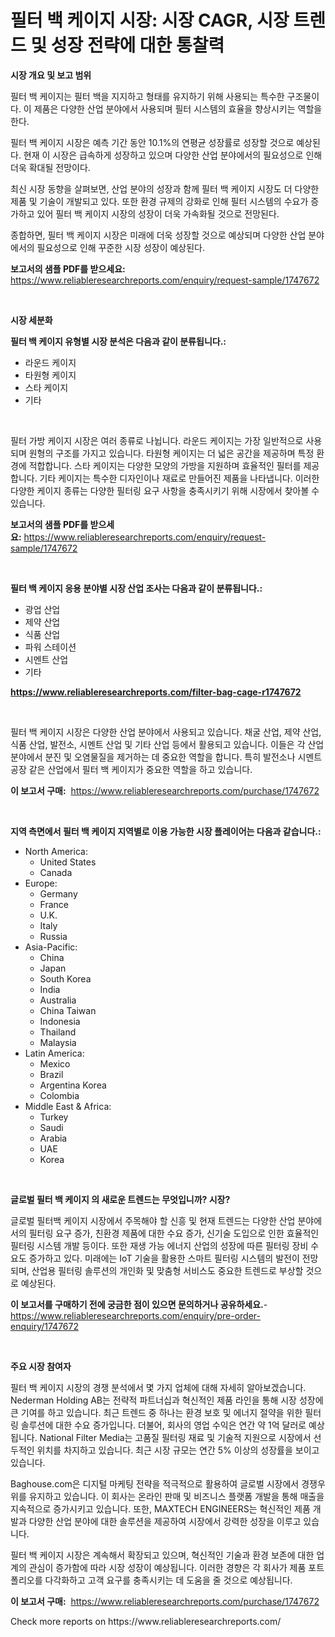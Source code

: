 <p><h1>필터 백 케이지 시장: 시장 CAGR, 시장 트렌드 및 성장 전략에 대한 통찰력</h1></p><p><strong>시장 개요 및 보고 범위</strong></p>
<p><p>필터 백 케이지는 필터 백을 지지하고 형태를 유지하기 위해 사용되는 특수한 구조물이다. 이 제품은 다양한 산업 분야에서 사용되며 필터 시스템의 효율을 향상시키는 역할을 한다.</p><p>필터 백 케이지 시장은 예측 기간 동안 10.1%의 연평균 성장률로 성장할 것으로 예상된다. 현재 이 시장은 급속하게 성장하고 있으며 다양한 산업 분야에서의 필요성으로 인해 더욱 확대될 전망이다.</p><p>최신 시장 동향을 살펴보면, 산업 분야의 성장과 함께 필터 백 케이지 시장도 더 다양한 제품 및 기술이 개발되고 있다. 또한 환경 규제의 강화로 인해 필터 시스템의 수요가 증가하고 있어 필터 백 케이지 시장의 성장이 더욱 가속화될 것으로 전망된다.</p><p>종합하면, 필터 백 케이지 시장은 미래에 더욱 성장할 것으로 예상되며 다양한 산업 분야에서의 필요성으로 인해 꾸준한 시장 성장이 예상된다.</p></p>
<p><strong>보고서의 샘플 PDF를 받으세요:</strong> <a href="https://www.reliableresearchreports.com/enquiry/request-sample/1747672">https://www.reliableresearchreports.com/enquiry/request-sample/1747672</a></p>
<p>&nbsp;</p>
<p><strong>시장 세분화</strong></p>
<p><strong>필터 백 케이지 유형별 시장 분석은 다음과 같이 분류됩니다.:</strong></p>
<p><ul><li>라운드 케이지</li><li>타원형 케이지</li><li>스타 케이지</li><li>기타</li></ul></p>
<p>&nbsp;</p>
<p><p>필터 가방 케이지 시장은 여러 종류로 나뉩니다. 라운드 케이지는 가장 일반적으로 사용되며 원형의 구조를 가지고 있습니다. 타원형 케이지는 더 넓은 공간을 제공하며 특정 환경에 적합합니다. 스타 케이지는 다양한 모양의 가방을 지원하며 효율적인 필터를 제공합니다. 기타 케이지는 특수한 디자인이나 재료로 만들어진 제품을 나타냅니다. 이러한 다양한 케이지 종류는 다양한 필터링 요구 사항을 충족시키기 위해 시장에서 찾아볼 수 있습니다.</p></p>
<p><strong>보고서의 샘플 PDF를 받으세요:</strong>&nbsp;<a href="https://www.reliableresearchreports.com/enquiry/request-sample/1747672">https://www.reliableresearchreports.com/enquiry/request-sample/1747672</a></p>
<p>&nbsp;</p>
<p><strong> 필터 백 케이지 응용 분야별 시장 산업 조사는 다음과 같이 분류됩니다.:</strong></p>
<p><ul><li>광업 산업</li><li>제약 산업</li><li>식품 산업</li><li>파워 스테이션</li><li>시멘트 산업</li><li>기타</li></ul></p>
<p><strong><a href="https://www.reliableresearchreports.com/filter-bag-cage-r1747672">https://www.reliableresearchreports.com/filter-bag-cage-r1747672</a></strong></p>
<p>&nbsp;</p>
<p><p>필터 백 케이지 시장은 다양한 산업 분야에서 사용되고 있습니다. 채굴 산업, 제약 산업, 식품 산업, 발전소, 시멘트 산업 및 기타 산업 등에서 활용되고 있습니다. 이들은 각 산업 분야에서 분진 및 오염물질을 제거하는 데 중요한 역할을 합니다. 특히 발전소나 시멘트 공장 같은 산업에서 필터 백 케이지가 중요한 역할을 하고 있습니다.</p></p>
<p><strong>이 보고서 구매:</strong>&nbsp; <a href="https://www.reliableresearchreports.com/purchase/1747672">https://www.reliableresearchreports.com/purchase/1747672</a></p>
<p>&nbsp;</p>
<p><strong>지역 측면에서 필터 백 케이지 지역별로 이용 가능한 시장 플레이어는 다음과 같습니다.:</strong></p>
<p><ul>
    <li>
        North America:
        <ul>
            <li>United States</li>
            <li>Canada</li>
        </ul>
    </li>
    <li>
        Europe:
        <ul>
            <li>Germany</li>
            <li>France</li>
            <li>U.K.</li>
            <li>Italy</li>
            <li>Russia</li>
        </ul>
    </li>
    <li>
        Asia-Pacific:
        <ul>
            <li>China</li>
            <li>Japan</li>
            <li>South Korea</li>
            <li>India</li>
            <li>Australia</li>
            <li>China Taiwan</li>
            <li>Indonesia</li>
            <li>Thailand</li>
            <li>Malaysia</li>
        </ul>
    </li>
    <li>
        Latin America:
        <ul>
            <li>Mexico</li>
            <li>Brazil</li>
            <li>Argentina Korea</li>
            <li>Colombia</li>
        </ul>
    </li>
    <li>
        Middle East & Africa:
        <ul>
            <li>Turkey</li>
            <li>Saudi</li>
            <li>Arabia</li>
            <li>UAE</li>
            <li>Korea</li>
        </ul>
    </li>
    </ul></p>
<p>&nbsp;</p>
<p><strong>글로벌 필터 백 케이지 의 새로운 트렌드는 무엇입니까? 시장?</strong></p>
<p><p>글로벌 필터백 케이지 시장에서 주목해야 할 신흥 및 현재 트렌드는 다양한 산업 분야에서의 필터링 요구 증가, 친환경 제품에 대한 수요 증가, 신기술 도입으로 인한 효율적인 필터링 시스템 개발 등이다. 또한 재생 가능 에너지 산업의 성장에 따른 필터링 장비 수요도 증가하고 있다. 미래에는 IoT 기술을 활용한 스마트 필터링 시스템의 발전이 전망되며, 산업용 필터링 솔루션의 개인화 및 맞춤형 서비스도 중요한 트렌드로 부상할 것으로 예상된다.</p></p>
<p><strong>이 보고서를 구매하기 전에 궁금한 점이 있으면 문의하거나 공유하세요.</strong>- <a href="https://www.reliableresearchreports.com/enquiry/pre-order-enquiry/1747672">https://www.reliableresearchreports.com/enquiry/pre-order-enquiry/1747672</a></p>
<p>&nbsp;</p>
<p><strong>주요 시장 참여자</strong></p>
<p><p>필터 백 케이지 시장의 경쟁 분석에서 몇 가지 업체에 대해 자세히 알아보겠습니다. Nederman Holding AB는 전략적 파트너십과 혁신적인 제품 라인을 통해 시장 성장에 큰 기여를 하고 있습니다. 최근 트렌드 중 하나는 환경 보호 및 에너지 절약을 위한 필터링 솔루션에 대한 수요 증가입니다. 더불어, 회사의 영업 수익은 연간 약 1억 달러로 예상됩니다. National Filter Media는 고품질 필터링 재료 및 기술적 지원으로 시장에서 선두적인 위치를 차지하고 있습니다. 최근 시장 규모는 연간 5% 이상의 성장률을 보이고 있습니다. </p><p>Baghouse.com은 디지털 마케팅 전략을 적극적으로 활용하여 글로벌 시장에서 경쟁우위를 유지하고 있습니다. 이 회사는 온라인 판매 및 비즈니스 플랫폼 개발을 통해 매출을 지속적으로 증가시키고 있습니다. 또한, MAXTECH ENGINEERS는 혁신적인 제품 개발과 다양한 산업 분야에 대한 솔루션을 제공하여 시장에서 강력한 성장을 이루고 있습니다. </p><p>필터 백 케이지 시장은 계속해서 확장되고 있으며, 혁신적인 기술과 환경 보존에 대한 업계의 관심이 증가함에 따라 시장 성장이 예상됩니다. 이러한 경향은 각 회사가 제품 포트폴리오를 다각화하고 고객 요구를 충족시키는 데 도움을 줄 것으로 예상됩니다.</p></p>
<p><strong>이 보고서 구매:</strong>&nbsp;&nbsp;<a href="https://www.reliableresearchreports.com/purchase/1747672">https://www.reliableresearchreports.com/purchase/1747672</a></p>
<p>Check more reports on https://www.reliableresearchreports.com/</p>